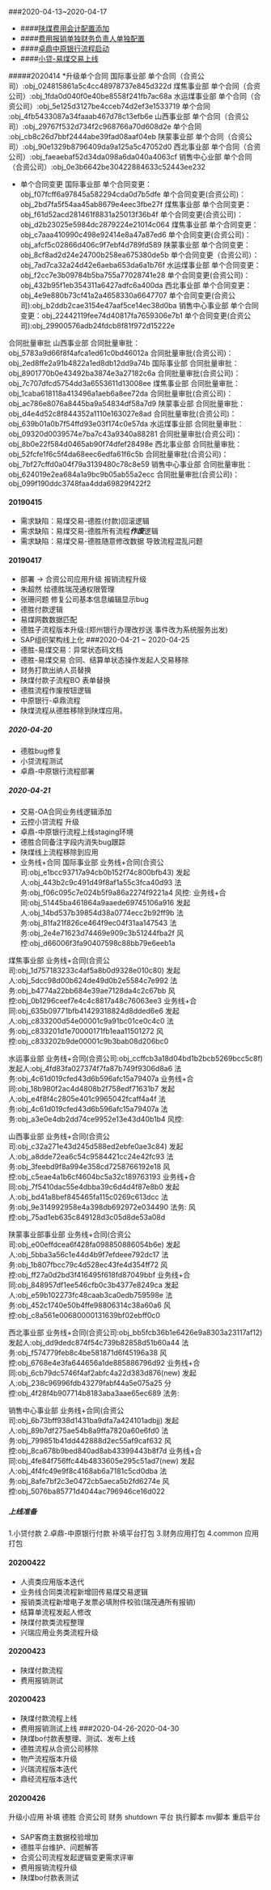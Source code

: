 ###2020-04-13~2020-04-17
* ####[陕煤费用会计配置添加]()
* ####[费用报销单独财务负责人单独配置]()
* ####[卓鼎中原银行流程启动](https://www.tapd.cn/58735076/prong/stories/view/1158735076001001785)
* ####[小贷-易煤交易上线]()


#####2020414
*升级单个合同
国际事业部 
 单个合同（合资公司）:obj_024815861a5c4cc48978737e845d322d
煤焦事业部
 单个合同（合资公司）:obj_1fda0d040f0e40be8558f241fb7ac68a
水运煤事业部
 单个合同（合资公司）:obj_5e125d3127be4cceb74d2ef3e1533719 
 单个合同            :obj_4fb5433087a34faaab467d78c13efb6e 
山西事业部
 单个合同（合资公司）:obj_29767f532d734f2c968766a70d608d2e
 单个合同            :obj_cb8c26d7bbf2444abe39fad08aaf04eb
陕蒙事业部
 单个合同（合资公司）:obj_90e1329b8796409da9a125a5c47052d0
西北事业部
 单个合同（合资公司）:obj_faeaebaf52d34da098a6da040a4063cf
销售中心业部
 单个合同（合资公司）:obj_0e3b6642be30422884633c52443ee232
* 单个合同变更
国际事业部
单个合同变更：obj_f07fcff6a97845a582294cda0d7b5dfe
单个合同变更(合资公司)：obj_2bd7fa5f54aa45ab8679e4eec3fbe27f
煤焦事业部
单个合同变更：obj_f61d52acd281461f8831a25013f36b4f
单个合同变更(合资公司)：obj_d2b23025e5984dc2879224e21014c064
煤焦事业部
单个合同变更：obj_c7aaa410990c498e92414e8a47a87ed6
单个合同变更(合资公司)：obj_afcf5c02866d406c9f7ebf4d789fd589
陕蒙事业部
单个合同变更：obj_8cf8ad2d24e24700b258ea675380de5b
单个合同变更（合资公司）：obj_7ad7ca32a24d42e6aeba653da6a1b76f
水运煤事业部
单个合同变更：obj_f2cc7e3b09784b5ba755a77028741e28
单个合同变更(合资公司)：obj_432b95f1eb354311a6427adfc6a400da
西北事业部
单个合同变更：obj_4e9e880b73cf41a2a4658330a6647707
单个合同变更(合资公司):obj_b2ddb2cae3154e47aaf5ce14ec38d0ba
销售中心事业部
单个合同变更：obj_22442119fee74d40817fa7659306e7b1
单个合同变更(合资公司):obj_29900576adb24fdcb8f81f972d15222e

合同批量审批
山西事业部
合同批量审批：obj_5783a9d66f8f4afca1ed61c0bd46012a
合同批量审批(合资公司)：obj_2ed8ffe2a91b4822a1ed8db12dd9a74b
国际事业部
合同批量审批：obj_8901770b0e43492ba3874e3a27182c6a
合同批量审批(合资公司)：obj_7c707dfcd5754dd3a6553611d13008ee
煤焦事业部
合同批量审批：obj_1caba618118a413496a1aeb6a8ee72da
合同批量审批(合资公司)：obj_ac786e8076a8445ba9a54834df58a7d9
陕蒙事业部
合同批量审批：obj_d4e4d52c8f844352a1110e163027e8ad
合同批量审批(合资公司)：obj_639b01a0b7f54ffd93e03f174c0e57da
水运煤事业部
合同批量审批：obj_09320d0039574e7ba7c43a9340a88281
合同批量审批(合资公司)：obj_8b0e22f584d0465ab90f74dfef28498e
西北事业部
合同批量审批： obj_52fcfe1f6c5f4da68eec6edfa61f6c5b
合同批量审批(合资公司)：obj_7bf27cffd0a04f79a3139480c78c8e59
销售中心事业部
合同批量审批：obj_624019e2ea684a1a9bc9b05ab55a2ecc
合同批量审批(合资公司)：obj_099f190ddc3748faa4dda69829f422f2

#### 20190415
* 需求缺陷：易煤交易-德胜(付款)回滚逻辑
* 需求缺陷：易煤交易-德胜所有流程***作废***逻辑
* 需求缺陷：易煤交易-德胜随意修改数据 导致流程混乱问题

#### 20190417
* 部署 -> 合资公司应用升级 报销流程升级
* 朱超然 给德胜瑞茂通权限管理
* 张珊问题 修复公司基本信息编辑显示bug
* 德胜付款逻辑 
* 易煤网数数据匹配 
* 德胜子流程版本升级:(郑州银行办理改抄送 事件改为系统服务出发)
* SAP组织架构线上化 
###2020-04-21 ~ 2020-04-25
* 德胜-易煤交易：异常状态码文档
* 德胜-易煤交易 合同、结算单状态操作发起人交易移除 
* 财务打款出纳人员替换
* 陕煤付款子流程BO 表单替换
* 德胜流程作废按钮逻辑
* 中原银行-卓鼎流程
* 陕煤流程从德胜移除到陕煤应用。
##### 2020-04-20
* 德胜bug修复
* 小贷流程测试
* 卓鼎-中原银行流程部署
##### 2020-04-21
* 交易-OA合同业务线逻辑添加
* 云控小贷流程 升级 
* 卓鼎-中原银行流程上线staging环境
* 德胜合同备注字段内消失bug跟踪
* 陕煤线上流程移除到应用
* 业务线+合同
国际事业部
业务线+合同(合资公司:obj_e1bcc93717a94cb0b152f74c800bfb43)
发起人:obj_443b2c9c491d49f8af1a55c3fca40d93
法务:obj_f06c095c7e024b5f9a86a2274f9221a4
风控:
业务线+合同:obj_51445ba461864a9aaede69745106a916
发起人:obj_14bd537b39854d38a0774ecc2b92ff9b
法务:obj_81fa21f826ce464f9ec04f31aa147543
法务:obj_2e4e71623d74469e909c3b51244fba2f
风控:obj_d66006f3fa90407598c88bb79e6eeb1a

煤焦事业部
业务线+合同(合资公司:obj_1d757183233c4af5a8b0d9328e010c80)
发起人:obj_5dcc98d00b624de49d0b2e5584c7e992
法务:obj_b4774a22bb684e39ae7128da4c2c67bb
风控:obj_0b1296ceef7e4c4c8817a48c76063ee3
业务线+合同:obj_635b09771bfb41429318824d8dded6e6
发起人:obj_c833200d54e00001c9a91bc01ce0c4c0
法务:obj_c833201d1e70000171fb1eaa11501272
风控:obj_c833202b9de00001c9b3bab08d206bc0

水运事业部
业务线+合同(合资公司:obj_ccffcb3a18d04bd1b2bcb5269bcc5c8f)
发起人:obj_4fd83fa027374f7fa87b749f9306d8a6
法务:obj_4c61d019cfed43d6b596afc15a79407a
业务线+合同:obj_18b980f2ac4d4808b2f758edf71631b7
发起人:obj_e4f8f4c2805e401c9965042fcaff4a4f
法务:obj_4c61d019cfed43d6b596afc15a79407a
法务:obj_a3e0e4db2dd74ce9952e13e43d40b1b4
风控:

山西事业部
业务线+合同(合资公司:obj_c32a271e43d245d588ed2ebfe0ae3c84)
发起人:obj_a8dde72ea6c54c9584421cc24e42fc93
法务:obj_3feebd9f8a994e358cd7258766192e18
风控:obj_c5eae4a1b6cf4604bc5a32c189763193
业务线+合同:obj_7f5410dac55e4dbba39c6d4d4f87e8b0
发起人:obj_bd41a8bef845465fa115c0269c613dcc
法务:obj_9e314992958e4a398db692972e034490
法务:
风控:obj_75ad1eb635c849128d3c05d8de53a08d

陕蒙事业部事业部
业务线+合同(合资公司:obj_e00effdcea6f428fa098850886054b6e)
发起人:obj_5bba3a56c1e44d4b9f7efdeee792dc17
法务:obj_1b807fbcc79c4d528ec43fe4d354ff72
风控:obj_ff27a0d2bd3f416495f618fd87049bbf
业务线+合同:obj_848957df1ee546cfb0c3b4377e8249ca
发起人:obj_e59b102273fc48caab3ca0edb759598e
法务:obj_452c1740e50b4ffe98806314c38a60a6
风控:obj_c8a561e00680000131639bf02ebff0c0

西北事业部
业务线+合同(合资公司:obj_bb5fcb36b1e6426e9a8303a23117af12)
发起人:obj_dd9dedc874f54c739b82858d51b60a44
法务:obj_f574779feb8c4be581871d6f45196a38
风控:obj_6768e4e3fa644656a1de885886796d92
业务线+合同:obj_6cb79dc5746f4af2abfc4a22d383d876(new)
发起人:obj_238c96996fdb43279fabf44a5e075a25
分控:obj_4f28f4b907714b8183aba3aae65ec689
法务:


销售中心事业部
业务线+合同(合资公司:obj_6b73bff938d1431ba9dfa7a424101adbjj)
发起人:obj_89b7df275ae54b8a9ffa7820a60e6fd0
法务:obj_799851b41dd442888d2ec55af9caf632
风控:obj_8ca678b9bed840ad8ab43399443b8f7d
业务线+合同:obj_4fe84f756ffc44b4833605e295c51ad7(new)
发起人:obj_4f4fc49e9f8c4168ab6a7181c5cd0dba
法务:obj_8afe7bf2c3e0472cb5aeca5b2fd6274e
风控:obj_5076ba85771d4044ac796946ce16d022

##### 上线准备
1.小贷付款 
2.卓鼎-中原银行付款
补填平台打包
3.财务应用打包
4.common 应用打包

#### 20200422
* 人资类应用版本迭代
* 业务线合同类流程新增回传易煤交易逻辑
* 报销类流程新增电子发票必填附件校验(瑞茂通所有报销)
* 结算单流程发起人修改
* 陕煤付款类流程整理
* 兴瑞应用业务类流程升级
#### 20200423
* 陕煤付款流程
* 费用报销测试
#### 20200423
* 陕煤付款流程上线
* 费用报销测试上线
###2020-04-26-2020-04-30
* 陕煤bo付款表整理、测试、发布上线
* 德胜流程从合资公司移除 
* 物产流程版本升级 
* 兴瑞流程版本迭代
* 鼎经流程版本迭代
#### 20200426
升级小应用
补填
德胜
合资公司
财务
shutdown 平台 执行脚本 mv脚本
重启平台
####  
* SAP客商主数据校验增加
* 德胜平台维护、问题解答
* 合资公司流程发起逻辑变更需求评审
* 费用报销流程升级 
* 陕煤bo付款表测试
